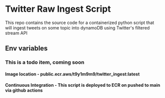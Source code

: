 # Twitter Raw Ingest Script

This repo contains the source code for a containerized python script that will ingest tweets on some topic into dynamoDB using Twitter's filtered stream API

## Env variables
### This is a todo item, coming soon

#### Image location - public.ecr.aws/t9y1m9m9/twitter_ingest:latest

#### Continuous Integration - This script is deployed to ECR on pushed to main via github actions